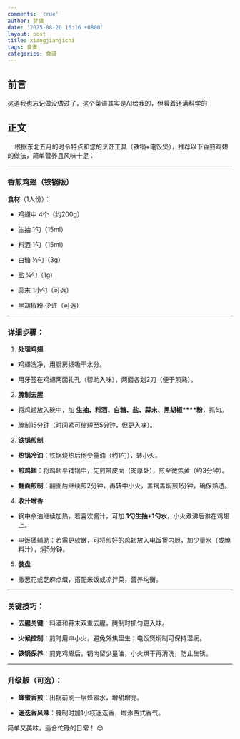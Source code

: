 ```yaml
---
comments: 'true'
author: 梦貘
date: '2025-08-20 16:16 +0800'
layout: post
title: xiangjianjichi
tags: 食谱
categories: 食谱
---
```

## 前言

这道我也忘记做没做过了，这个菜谱其实是AI给我的，但看着还满科学的

## 正文

    根据东北五月的时令特点和您的烹饪工具（铁锅+电饭煲），推荐以下香煎鸡翅的做法，简单营养且风味十足：

---

### **香煎鸡翅（铁锅版）**

**食材**（1人份）：

- 鸡翅中 4个（约200g）
  
- 生抽 1勺（15ml）
  
- 料酒 1勺（15ml）
  
- 白糖 ½勺（3g）
  
- 盐 ¼勺（1g）
  
- 蒜末 1小勺（可选）
  
- 黑胡椒粉 少许（可选）
  

---

### **详细步骤**：

1. **处理鸡翅**

- 鸡翅洗净，用厨房纸吸干水分。
  
- 用牙签在鸡翅两面扎孔（帮助入味），两面各划2刀（便于煎熟）。
  

2. **腌制去腥**

- 将鸡翅放入碗中，加 **生抽、料酒、白糖、盐、蒜末、黑胡椒****粉**，抓匀。
  
- 腌制15分钟（时间紧可缩短至5分钟，但更入味）。
  

3. **铁锅煎制**

- **热锅冷油**：铁锅烧热后倒少量油（约1勺），转小火。
  
- **煎鸡翅**：将鸡翅平铺锅中，先煎带皮面（肉厚处），煎至微焦黄（约3分钟）。
  
- **翻面煎制**：翻面后继续煎2分钟，再转中小火，盖锅盖焖煎1分钟，确保熟透。
  

4. **收汁增香**

- 锅中余油继续加热，若喜欢酱汁，可加 **1勺生抽+1勺水**，小火煮沸后淋在鸡翅上。
  
- 电饭煲辅助：若需更软嫩，可将煎好的鸡翅放入电饭煲内胆，加少量水（或腌料汁），焖5分钟。
  

5. **装盘**

- 撒葱花或芝麻点缀，搭配米饭或凉拌菜，营养均衡。

---

### **关键技巧**：

- **去腥关键**：料酒和蒜末双重去腥，腌制时抓匀更入味。
  
- **火候控制**：煎时用中小火，避免外焦里生；电饭煲焖制可保持湿润。
  
- **铁锅保养**：煎完鸡翅后，锅内留少量油，小火烘干再清洗，防止生锈。
  

---

### **升级版（可选）**：

- **蜂蜜香煎**：出锅前刷一层蜂蜜水，增甜增亮。
  
- **迷迭香风味**：腌制时加1小枝迷迭香，增添西式香气。
  

简单又美味，适合忙碌的日常！ 😊